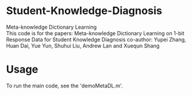 # Student-Knowledge-Diagnosis
Meta-knowledge Dictionary Learning  
This code is for the papers: Meta-knowledge Dictionary Learning on 1-bit Response Data for Student Knowledge Diagnosis 
co-author:  Yupei Zhang, Huan Dai, Yue Yun, Shuhui Liu, Andrew Lan and Xuequn Shang
# Usage 
To run the main code, see the  'demoMetaDL.m'.
